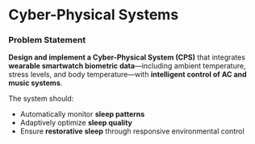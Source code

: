 # Cyber-Physical Systems

### Problem Statement

**Design and implement a Cyber-Physical System (CPS)** that integrates **wearable smartwatch biometric data**—including ambient temperature, stress levels, and body temperature—with **intelligent control of AC and music systems**.

The system should:
- Automatically monitor **sleep patterns**
- Adaptively optimize **sleep quality**
- Ensure **restorative sleep** through responsive environmental control
